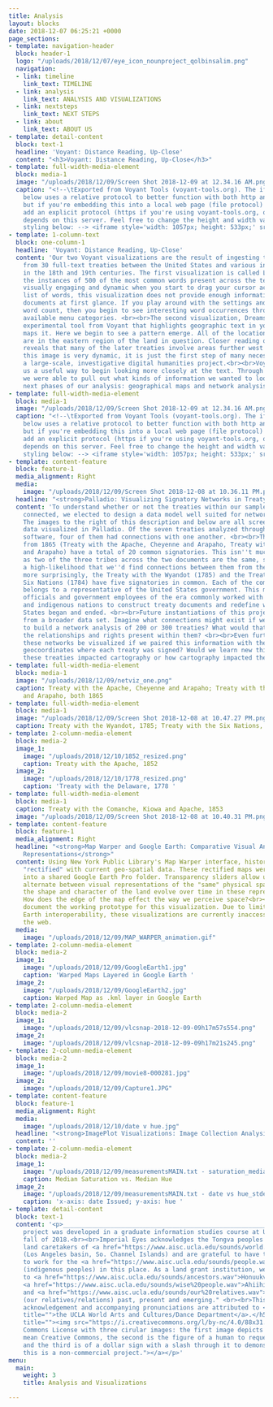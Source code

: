 ```yaml
---
title: Analysis
layout: blocks
date: 2018-12-07 06:25:21 +0000
page_sections:
- template: navigation-header
  block: header-1
  logo: "/uploads/2018/12/07/eye_icon_nounproject_qolbinsalim.png"
  navigation:
  - link: timeline
    link_text: TIMELINE
  - link: analysis
    link_text: ANALYSIS AND VISUALIZATIONS
  - link: nextsteps
    link_text: NEXT STEPS
  - link: about
    link_text: ABOUT US
- template: detail-content
  block: text-1
  headline: 'Voyant: Distance Reading, Up-Close'
  content: "<h3>Voyant: Distance Reading, Up-Close</h3>"
- template: full-width-media-element
  block: media-1
  image: "/uploads/2018/12/09/Screen Shot 2018-12-09 at 12.34.16 AM.png"
  caption: "<!--\tExported from Voyant Tools (voyant-tools.org). The iframe src attribute
    below uses a relative protocol to better function with both http and https sites,
    but if you're embedding this into a local web page (file protocol) you should
    add an explicit protocol (https if you're using voyant-tools.org, otherwise it
    depends on this server. Feel free to change the height and width values or other
    styling below: --> <iframe style='width: 1057px; height: 533px;' src='//voyant-tools.org/tool/Loom/?corpus=df672285c836b1fef0d52e3eec1beb01'></iframe>"
- template: 1-column-text
  block: one-column-1
  headline: 'Voyant: Distance Reading, Up-Close'
  content: 'Our two Voyant visualizations are the result of ingesting the .txt files
    from 30 full-text treaties between the United States and various indigenous peoples
    in the 18th and 19th centuries. The first visualization is called Loom and graphs
    the instances of 500 of the most common words present across the text. Though
    visually engaging and dynamic when you start to drag your cursor across the left-hand
    list of words, this visualization does not provide enough information about the
    documents at first glance. If you play around with the settings and lower the
    word count, then you begin to see interesting word occurrences throughout the
    available menu categories. <br><br>The second visualization, Dreamscape, is an
    experimental tool from Voyant that highlights geographic text in your files and
    maps it. Here we begin to see a pattern emerge. All of the locations highlighted
    are in the eastern region of the land in question. Closer reading of the text
    reveals that many of the later treaties involve areas further west so, though
    this image is very dynamic, it is just the first step of many necessary to begin
    a large-scale, investigative digital humanities project.<br><br>Voyant offered
    us a useful way to begin looking more closely at the text. Through distance reading,
    we were able to pull out what kinds of information we wanted to look for in the
    next phases of our analysis: geographical maps and network analysis. '
- template: full-width-media-element
  block: media-1
  image: "/uploads/2018/12/09/Screen Shot 2018-12-09 at 12.34.16 AM.png"
  caption: "<!--\tExported from Voyant Tools (voyant-tools.org). The iframe src attribute
    below uses a relative protocol to better function with both http and https sites,
    but if you're embedding this into a local web page (file protocol) you should
    add an explicit protocol (https if you're using voyant-tools.org, otherwise it
    depends on this server. Feel free to change the height and width values or other
    styling below: --> <iframe style='width: 1057px; height: 533px;' src='//voyant-tools.org/tool/DreamScape/?corpus=df672285c836b1fef0d52e3eec1beb01'></iframe>"
- template: content-feature
  block: feature-1
  media_alignment: Right
  media:
    image: "/uploads/2018/12/09/Screen Shot 2018-12-08 at 10.36.11 PM.png"
  headline: "<strong>Palladio: Visualizing Signatory Networks in Treaty Text</strong>"
  content: 'To understand whether or not the treaties within our sample data set were
    connected, we elected to design a data model well suited for network visualization.
    The images to the right of this description and below are all screenshots of our
    data visualized in Palladio. Of the seven treaties analyzed through this web-based
    software, four of them had connections with one another. <br><br>The two treaties
    from 1865 (Treaty with the Apache, Cheyenne and Arapaho, Treaty with the Cheyenne
    and Arapaho) have a total of 20 common signatories. This isn''t much of a surprise
    as two of the three tribes across the two documents are the same, so there was
    a high-likelihood that we''d find connections between them from the outset. Somewhat
    more surprisingly, the Treaty with the Wyandot (1785) and the Treaty with the
    Six Nations (1784) have five signatories in common. Each of the common signatories
    belongs to a representative of the United States government. This means that elected
    officials and government employees of the era commonly worked with multiple tribes
    and indigenous nations to construct treaty documents and redefine where the United
    States began and ended. <br><br>Future instantiations of this project would benefit
    from a broader data set. Imagine what connections might exist if we were able
    to build a network analysis of 200 or 300 treaties? What would that reveal about
    the relationships and rights present within them? <br><br>Even further, how could
    these networks be visualized if we paired this information with the accompanying
    geocoordinates where each treaty was signed? Would we learn new things about how
    these treaties impacted cartography or how cartography impacted the treaties? '
- template: full-width-media-element
  block: media-1
  image: "/uploads/2018/12/09/netviz_one.png"
  caption: Treaty with the Apache, Cheyenne and Arapaho; Treaty with the Cheyenne
    and Arapaho, both 1865
- template: full-width-media-element
  block: media-1
  image: "/uploads/2018/12/09/Screen Shot 2018-12-08 at 10.47.27 PM.png"
  caption: Treaty with the Wyandot, 1785; Treaty with the Six Nations, 1784
- template: 2-column-media-element
  block: media-2
  image_1:
    image: "/uploads/2018/12/10/1852_resized.png"
    caption: Treaty with the Apache, 1852
  image_2:
    image: "/uploads/2018/12/10/1778_resized.png"
    caption: 'Treaty with the Delaware, 1778 '
- template: full-width-media-element
  block: media-1
  caption: Treaty with the Comanche, Kiowa and Apache, 1853
  image: "/uploads/2018/12/09/Screen Shot 2018-12-08 at 10.40.31 PM.png"
- template: content-feature
  block: feature-1
  media_alignment: Right
  headline: "<strong>Map Warper and Google Earth: Comparative Visual Analysis of Geographic
    Representations</strong>"
  content: Using New York Public Library's Map Warper interface, historic maps were
    "rectified" with current geo-spatial data. These rectified maps were then exported
    into a shared Google Earth Pro folder. Transparency sliders allow users to seamlessly
    alternate between visual representations of the "same" physical space. How did
    the shape and character of the land evolve over time in these representations?
    How does the edge of the map effect the way we perceive space?<br><br>These images
    document the working prototype for this visualization. Due to limitations in Google
    Earth interoperability, these visualizations are currently inaccessible through
    the web.
  media:
    image: "/uploads/2018/12/09/MAP_WARPER_animation.gif"
- template: 2-column-media-element
  block: media-2
  image_1:
    image: "/uploads/2018/12/09/GoogleEarth1.jpg"
    caption: 'Warped Maps Layered in Google Earth '
  image_2:
    image: "/uploads/2018/12/09/GoogleEarth2.jpg"
    caption: Warped Map as .kml layer in Google Earth
- template: 2-column-media-element
  block: media-2
  image_1:
    image: "/uploads/2018/12/09/vlcsnap-2018-12-09-09h17m57s554.png"
  image_2:
    image: "/uploads/2018/12/09/vlcsnap-2018-12-09-09h17m21s245.png"
- template: 2-column-media-element
  block: media-2
  image_1:
    image: "/uploads/2018/12/09/movie8-000281.jpg"
  image_2:
    image: "/uploads/2018/12/09/Capture1.JPG"
- template: content-feature
  block: feature-1
  media_alignment: Right
  media:
    image: "/uploads/2018/12/10/date v hue.jpg"
  headline: "<strong>ImagePlot Visualizations: Image Collection Analysis</strong>"
  content: ''
- template: 2-column-media-element
  block: media-2
  image_1:
    image: "/uploads/2018/12/09/measurementsMAIN.txt - saturation_median vs hue_median.jpg"
    caption: Median Saturation vs. Median Hue
  image_2:
    image: "/uploads/2018/12/09/measurementsMAIN.txt - date vs hue_stdev.jpg"
    caption: 'x-axis: date Issued; y-axis: hue '
- template: detail-content
  block: text-1
  content: '<p>____________________________________________________________________</p><h5>This
    project was developed in a graduate information studies course at UCLA in the
    fall of 2018.<br><br>Imperial Eyes acknowledges the Tongva peoples as the traditional
    land caretakers of <a href="https://www.aisc.ucla.edu/sounds/world.wav">Tovaangar</a>
    (Los Angeles basin, So. Channel Islands) and are grateful to have the opportunity
    to work for the <a href="https://www.aisc.ucla.edu/sounds/people.wav">taraaxatom</a>
    (indigenous peoples) in this place. As a land grant institution, we pay our respects
    to <a href="https://www.aisc.ucla.edu/sounds/ancestors.wav">Honuukvetam</a> (Ancestors),
    <a href="https://www.aisc.ucla.edu/sounds/wise%20people.wav">Ahiihirom </a>(Elders),
    and <a href="https://www.aisc.ucla.edu/sounds/our%20relatives.wav">eyoohiinkem</a>
    (our relatives/relations) past, present and emerging." <br><br>This territory
    acknowledgement and accompanying pronunciations are attributed to <a href="https://www.wacd.ucla.edu/"
    title="">the UCLA World Arts and Cultures/Dance Department</a>.</h5><p><a href="https://creativecommons.org/licenses/by-nc/4.0/"
    title=""><img src="https://i.creativecommons.org/l/by-nc/4.0/88x31.png" alt="Creative
    Commons License with three cirular images: the first image depicts two c''s to
    mean Creative Commons, the second is the figure of a human to request attribution,
    and the third is of a dollar sign with a slash through it to demonstrate that
    this is a non-commercial project."></a></p>'
menu:
  main:
    weight: 3
    title: Analysis and Visualizations

---
```

